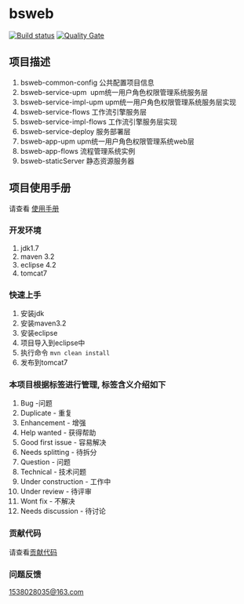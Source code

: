 ﻿# bsweb

[![Build status](https://travis-ci.org/15838028035/bsweb.svg?branch=master)](https://travis-ci.org/15838028035/bsweb)
[![Quality Gate](https://sonarcloud.io/api/badges/gate?key=com.github.15838028035%3Absweb)](https://sonarcloud.io/dashboard?id=com.github.15838028035%3Absweb)

## 项目描述

 1.	bsweb-common-config 公共配置项目信息
 2.	bsweb-service-upm   upm统一用户角色权限管理系统服务层
 3.	bsweb-service-impl-upm upm统一用户角色权限管理系统服务层实现
 4.	bsweb-service-flows 工作流引擎服务层
 5.	bsweb-service-impl-flows 工作流引擎服务层实现
 6.	bsweb-service-deploy 服务部署层
 7.	bsweb-app-upm upm统一用户角色权限管理系统web层
 8.	bsweb-app-flows 流程管理系统实例
 9.	bsweb-staticServer 静态资源服务器
 
## 项目使用手册
请查看 [使用手册](https://15838028035.github.io/bsweb/)

### 开发环境
1. jdk1.7
2. maven 3.2
3. eclipse 4.2
4. tomcat7

### 快速上手
1. 安装jdk
2. 安装maven3.2
3. 安装eclipse 
4. 项目导入到eclipse中
5. 执行命令 ``` mvn clean install ```
6. 发布到tomcat7
  
### 本项目根据标签进行管理, 标签含义介绍如下
 1. Bug -问题
 2. Duplicate - 重复
 3. Enhancement - 增强
 4. Help wanted - 获得帮助
 5. Good first issue - 容易解决
 6. Needs splitting - 待拆分
 7. Question - 问题
 8. Technical - 技术问题
 9. Under construction - 工作中
 10. Under review - 待评审
 11. Wont fix - 不解决
 12. Needs discussion - 待讨论

### 贡献代码
  请查看[贡献代码](CONTRIBUTING.md)
### 问题反馈
 1538028035@163.com
 


 
